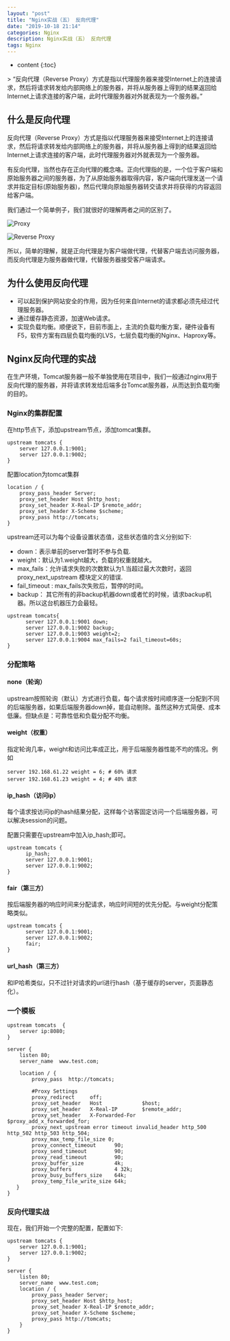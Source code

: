 ```yaml
---
layout: "post"
title: "Nginx实战（五） 反向代理"
date: "2019-10-18 21:14"
categories: Nginx
description: Nginx实战（五） 反向代理
tags: Nginx
---
```


* content
{:toc}

<div class="postImg" style="background-image:url(https://github.com/TaylorZhou/TaylorZhou.github.io/blob/master/assets/blog-image/nginx-aca6e66b.png?raw=true)"></div>
> “反向代理（Reverse Proxy）方式是指以代理服务器来接受Internet上的连接请求，然后将请求转发给内部网络上的服务器，并将从服务器上得到的结果返回给Internet上请求连接的客户端，此时代理服务器对外就表现为一个服务器。”





## 什么是反向代理

反向代理（Reverse Proxy）方式是指以代理服务器来接受Internet上的连接请求，然后将请求转发给内部网络上的服务器，并将从服务器上得到的结果返回给Internet上请求连接的客户端，此时代理服务器对外就表现为一个服务器。

有反向代理，当然也存在正向代理的概念咯。正向代理指的是，一个位于客户端和原始服务器之间的服务器，为了从原始服务器取得内容，客户端向代理发送一个请求并指定目标(原始服务器)，然后代理向原始服务器转交请求并将获得的内容返回给客户端。

我们通过一个简单例子，我们就很好的理解两者之间的区别了。

![Proxy](https://github.com/TaylorZhou/TaylorZhou.github.io/blob/master/assets/blog-image/Proxy.png?raw=true)


![Reverse Proxy](https://github.com/TaylorZhou/TaylorZhou.github.io/blob/master/assets/blog-image/Reverse%20Proxy.png?raw=true)


所以，简单的理解，就是正向代理是为客户端做代理，代替客户端去访问服务器，而反向代理是为服务器做代理，代替服务器接受客户端请求。


## 为什么使用反向代理

* 可以起到保护网站安全的作用，因为任何来自Internet的请求都必须先经过代理服务器。
* 通过缓存静态资源，加速Web请求。
* 实现负载均衡。顺便说下，目前市面上，主流的负载均衡方案，硬件设备有F5，软件方案有四层负载均衡的LVS，七层负载均衡的Nginx、Haproxy等。

## Nginx反向代理的实战

在生产环境，Tomcat服务器一般不单独使用在项目中，我们一般通过nginx用于反向代理的服务器，并将请求转发给后端多台Tomcat服务器，从而达到负载均衡的目的。

### Nginx的集群配置

在http节点下，添加upstream节点，添加tomcat集群。

```
upstream tomcats {
    server 127.0.0.1:9001;
    server 127.0.0.1:9002;
}
```

配置location为tomcat集群

```
location / {
    proxy_pass_header Server;
    proxy_set_header Host $http_host;
    proxy_set_header X-Real-IP $remote_addr;
    proxy_set_header X-Scheme $scheme;
    proxy_pass http://tomcats;
}
```

upstream还可以为每个设备设置状态值，这些状态值的含义分别如下:

* down：表示单前的server暂时不参与负载.
* weight：默认为1.weight越大，负载的权重就越大。
* max_fails：允许请求失败的次数默认为1.当超过最大次数时，返回proxy_next_upstream 模块定义的错误.
* fail_timeout : max_fails次失败后，暂停的时间。
* backup： 其它所有的非backup机器down或者忙的时候，请求backup机器。所以这台机器压力会最轻。

```
upstream tomcats{
      server 127.0.0.1:9001 down;
      server 127.0.0.1:9002 backup;
      server 127.0.0.1:9003 weight=2;
      server 127.0.0.1:9004 max_fails=2 fail_timeout=60s;   
}
```

### 分配策略
 
#### none（轮询）

upstream按照轮询（默认）方式进行负载，每个请求按时间顺序逐一分配到不同的后端服务器，如果后端服务器down掉，能自动剔除。虽然这种方式简便、成本低廉。但缺点是：可靠性低和负载分配不均衡。

#### weight（权重）

指定轮询几率，weight和访问比率成正比，用于后端服务器性能不均的情况。例如

```
server 192.168.61.22 weight = 6; # 60% 请求
server 192.168.61.23 weight = 4; # 40% 请求
```

#### ip_hash（访问ip）

每个请求按访问ip的hash结果分配，这样每个访客固定访问一个后端服务器，可以解决session的问题。

配置只需要在upstream中加入ip_hash;即可。

```
upstream tomcats {
      ip_hash;
      server 127.0.0.1:9001;
      server 127.0.0.1:9002;
}
```

#### fair（第三方）

按后端服务器的响应时间来分配请求，响应时间短的优先分配。与weight分配策略类似。

```
upstream tomcats {
      server 127.0.0.1:9001;
      server 127.0.0.1:9002;
      fair;
}
```

#### url_hash（第三方）

和IP哈希类似，只不过针对请求的url进行hash（基于缓存的server，页面静态化）。

### 一个模板

```
upstream tomcats  {
    server ip:8080; 
}
 
server {
    listen 80;
    server_name  www.test.com;
 
    location / {
        proxy_pass  http://tomcats;
 
        #Proxy Settings
        proxy_redirect     off;
        proxy_set_header   Host             $host;
        proxy_set_header   X-Real-IP        $remote_addr;
        proxy_set_header   X-Forwarded-For  $proxy_add_x_forwarded_for;
        proxy_next_upstream error timeout invalid_header http_500 http_502 http_503 http_504;  
        proxy_max_temp_file_size 0;
        proxy_connect_timeout      90;
        proxy_send_timeout         90;
        proxy_read_timeout         90;
        proxy_buffer_size          4k;
        proxy_buffers              4 32k;
        proxy_busy_buffers_size    64k;
        proxy_temp_file_write_size 64k;
   }
}
```

### 反向代理实战

现在，我们开始一个完整的配置，配置如下:

```
upstream tomcats {
    server 127.0.0.1:9001;
    server 127.0.0.1:9002;
}
 
server {
    listen 80;
    server_name  www.test.com;
    location / {
        proxy_pass_header Server;
        proxy_set_header Host $http_host;
        proxy_set_header X-Real-IP $remote_addr;
        proxy_set_header X-Scheme $scheme;
        proxy_pass http://tomcats;
    }
}
```